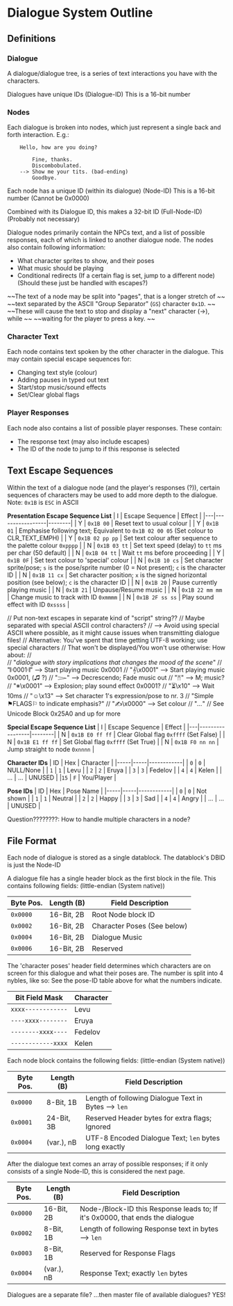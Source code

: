 # Dialogue System Outline

## Definitions

### Dialogue
A dialogue/dialogue tree, is a series of text interactions you have with the characters.

Dialogues have unique IDs (Dialogue-ID)
This is a 16-bit number

### Nodes
Each dialogue is broken into nodes, which just represent a single back and forth
interaction. E.g.:

```
	Hello, how are you doing?

		Fine, thanks.
		Discombobulated.
	-->	Show me your tits. (bad-ending)
		Goodbye.
```

Each node has a unique ID (within its dialogue) (Node-ID)
This is a 16-bit number (Cannot be 0x0000)

Combined with its Dialogue ID, this makes a 32-bit ID (Full-Node-ID)
(Probably not necessary)

Dialogue nodes primarily contain the NPCs text, and a list of possible
responses, each of which is linked to another dialogue node.
The nodes also contain following information:
 - What character sprites to show, and their poses
 - What music should be playing
 - Conditional redirects (If a certain flag is set, jump to a different node)
(Should these just be handled with escapes?)

~~The text of a node may be split into "pages", that is a longer stretch of		~~
~~text separated by the ASCII "Group Separator" (`GS`) character `0x1D`.     	~~
~~These will cause the text to stop and display a "next" character (->), while	~~
~~waiting for the player to press a key.                                     	~~

### Character Text
Each node contains text spoken by the other character in the dialogue.
This may contain special escape sequences for:
 - Changing text style (colour)
 - Adding pauses in typed out text
 - Start/stop music/sound effects
 - Set/Clear global flags

### Player Responses
Each node also contains a list of possible player responses.
These contain:
 - The response text (may also include escapes)
 - The ID of the node to jump to if this response is selected


## Text Escape Sequences
Within the text of a dialogue node (and the player's responses (?)),
certain sequences of characters may be used to add more depth to the dialogue.
Note: `0x1B` is `ESC` in ASCII

**Presentation Escape Sequence List**
| I | Escape Sequence | Effect |
|---|-----------------|--------|
| Y | `0x1B 00`       | Reset text to usual colour |
| Y | `0x1B 01`       | Emphasise following text; Equivalent to `0x1B 02 00 05` (Set colour to CLR_TEXT_EMPH) |
| Y | `0x1B 02 pp pp` | Set text colour after sequence to the palette colour `0xpppp` |
| N | `0x1B 03 tt`    | Set text speed (delay) to `tt` ms per char (50 default) |
| N | `0x1B 04 tt`    | Wait `tt` ms before proceeding |
| Y | `0x1B 0F`       | Set text colour to 'special' colour |
| N | `0x1B 10 cs`    | Set character sprite/pose; `s` is the pose/sprite number (0 = Not present); `c` is the character ID |
| N | `0x1B 11 cx`    | Set character position; `x` is the signed horizontal position (see below); `c` is the character ID |
| N | `0x1B 20`       | Pause currently playing music |
| N | `0x1B 21`       | Unpause/Resume music |
| N | `0x1B 22 mm mm` | Change music to track with ID `0xmmmm` |
| N | `0x1B 2F ss ss` | Play sound effect with ID `0xssss` |

// Put non-text escapes in separate kind of "script" string??
// Maybe separated with special ASCII control characters?
// --> Avoid using special ASCII where possible, as it might cause issues when transmitting dialogue files!
// Alternative: You've spent that time getting UTF-8 working; use special characters
// That won't be displayed/You won't use otherwise: How about:
//	
//	"*dialogue with story implications that changes the mood of the scene*"
//	"𝄆0001𝄇" --> Start playing music 0x0001
//	"𝄞\x0001" --> Start playing music 0x0001, (♫ ?)
//	"𝆓" --> Decrescendo; Fade music out
//	"ᛗ" --> M; music?
//	"※\x0001" --> Explosion; play sound effect 0x0001?
//	"⏳\x10" --> Wait 10ms
//	"☺\x13" --> Set character 1's expression/pose to nr. 3
//	"Simple ⚑FLAGS⚐ to indicate emphasis?"
//	"✍\x0000" --> Set colour
//	"*...*"
//	See Unicode Block 0x25A0 and up for more

**Special Escape Sequence List**
| I | Escape Sequence | Effect |
|---|-----------------|--------|
| N | `0x1B E0 ff ff` | Clear Global flag `0xffff` (Set False) |
| N | `0x1B E1 ff ff` | Set Global flag `0xffff` (Set True) |
| N | `0x1B F0 nn nn` | Jump straight to node `0xnnnn` |

**Character IDs**
| ID  | Hex | Character  |
|-----|-----|------------|
| `0` | `0` | NULL/None  |
| `1` | `1` | Levu       |
| `2` | `2` | Eruya      |
| `3` | `3` | Fedelov    |
| `4` | `4` | Kelen      |
| ... | ... | UNUSED     |
|`15` | `F` | You/Player |

**Pose IDs**
| ID  | Hex | Pose Name  |
|-----|-----|------------|
| `0` | `0` | Not shown  |
| `1` | `1` | Neutral    |
| `2` | `2` | Happy      |
| `3` | `3` | Sad        |
| `4` | `4` | Angry      |
| ... | ... | UNUSED     |

Question????????:
	How to handle multiple characters in a node?

## File Format
Each node of dialogue is stored as a single datablock.
The datablock's DBID is just the Node-ID

A dialogue file has a single header block as the first block in the file.
This contains following fields: (little-endian (System native))

| Byte Pos. | Length (B) | Field Description |
|-----------|------------|-------------------|
| `0x0000`  | 16-Bit, 2B | Root Node block ID |
| `0x0002`  | 16-Bit, 2B | Character Poses (See below) |
| `0x0004`  | 16-Bit, 2B | Dialogue Music |
| `0x0006`  | 16-Bit, 2B | Reserved |

The 'character poses' header field determines which characters are on screen for
this dialogue and what their poses are. The number is split into 4 nybles, like so:
See the pose-ID table above for what the numbers indicate.

| Bit Field Mask     | Character |
|--------------------|-----------|
| `xxxx------------` | Levu      |
| `----xxxx--------` | Eruya     |
| `--------xxxx----` | Fedelov   |
| `------------xxxx` | Kelen     |

Each node block contains the following fields: (little-endian (System native))

| Byte Pos. | Length (B) | Field Description |
|-----------|------------|-------------------|
| `0x0000`  | 8-Bit,  1B | Length of following Dialogue Text in Bytes --> `len` |
| `0x0001`  | 24-Bit, 3B | Reserved Header bytes for extra flags; Ignored |
| `0x0004`  | (var.), nB | UTF-8 Encoded Dialogue Text; `len` bytes long exactly |

After the dialogue text comes an array of possible responses;
if it only consists of a single Node-ID, this is considered the
next page.

| Byte Pos. | Length (B) | Field Description |
|-----------|------------|-------------------|
| `0x0000`  | 16-Bit, 2B | Node-/Block-ID this Response leads to; If it's 0x0000, that ends the dialogue |
| `0x0002`  | 8-Bit,  1B | Length of following Response text in bytes --> `len` |
| `0x0003`  | 8-Bit,  1B | Reserved for Response Flags |
| `0x0004`  | (var.), nB | Response Text; exactly `len` bytes |


Dialogues are a separate file?
...then master file of available dialogues?
YES!


